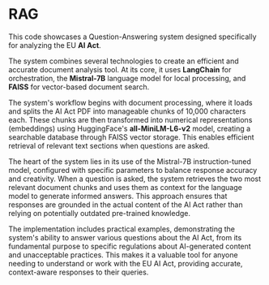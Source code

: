 # RAG

This code showcases a Question-Answering system designed specifically for analyzing the EU **AI Act**. 

The system combines several technologies to create an efficient and accurate document analysis tool. At its core, it uses **LangChain** for orchestration, the **Mistral-7B** language model for local processing, and **FAISS** for vector-based document search.

The system's workflow begins with document processing, where it loads and splits the AI Act PDF into manageable chunks of 10,000 characters each. These chunks are then transformed into numerical representations (embeddings) using HuggingFace's **all-MiniLM-L6-v2** model, creating a searchable database through FAISS vector storage. This enables efficient retrieval of relevant text sections when questions are asked.

The heart of the system lies in its use of the Mistral-7B instruction-tuned model, configured with specific parameters to balance response accuracy and creativity. When a question is asked, the system retrieves the two most relevant document chunks and uses them as context for the language model to generate informed answers. This approach ensures that responses are grounded in the actual content of the AI Act rather than relying on potentially outdated pre-trained knowledge.

The implementation includes practical examples, demonstrating the system's ability to answer various questions about the AI Act, from its fundamental purpose to specific regulations about AI-generated content and unacceptable practices. This makes it a valuable tool for anyone needing to understand or work with the EU AI Act, providing accurate, context-aware responses to their queries.